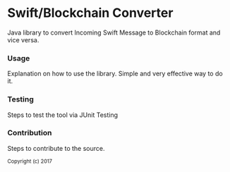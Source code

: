 # Swift/Blockchain Converter

Java library to convert Incoming Swift Message to Blockchain format and vice versa.

<h3>Usage</h3>

Explanation on how to use the library. Simple and very effective way to do it.

<h3>Testing</h3>

Steps to test the tool via JUnit Testing

<h3>Contribution</h3>

Steps to contribute to the source.

<sub>Copyright (c) 2017</sub>
